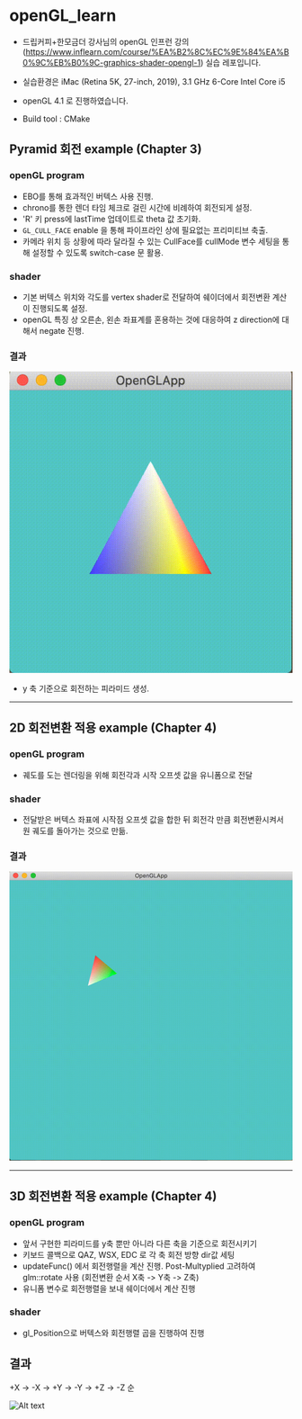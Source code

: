 # openGL_learn
- 드립커피+한모금더 강사님의 openGL 인프런 강의(https://www.inflearn.com/course/%EA%B2%8C%EC%9E%84%EA%B0%9C%EB%B0%9C-graphics-shader-opengl-1) 실습 레포입니다.

- 실습환경은 iMac (Retina 5K, 27-inch, 2019), 3.1 GHz 6-Core Intel Core i5
- openGL 4.1 로 진행하였습니다.
- Build tool : CMake

## Pyramid 회전 example (Chapter 3)
### openGL program
- EBO를 통해 효과적인 버텍스 사용 진행.
- chrono를 통한 렌더 타임 체크로 걸린 시간에 비례하여 회전되게 설정.
- 'R' 키 press에 lastTime 업데이트로 theta 값 초기화.
- `GL_CULL_FACE` enable 을 통해 파이프라인 상에 필요없는 프리미티브 축출.
- 카메라 위치 등 상황에 따라 달라질 수 있는 CullFace를 cullMode 변수 세팅을 통해 설정할 수 있도록 switch-case 문 활용.

### shader
- 기본 버텍스 위치와 각도를 vertex shader로 전달하여 쉐이더에서 회전변환 계산이 진행되도록 설정.
- openGL 특징 상 오른손, 왼손 좌표계를 혼용하는 것에 대응하여 z direction에 대해서 negate 진행.

### 결과
![Alt text](./readmeData/Screen-Recording-2024-12-04-at-1.19.38-PM.gif)

- y 축 기준으로 회전하는 피라미드 생성.


---

## 2D 회전변환 적용 example (Chapter 4)
### openGL program
- 궤도를 도는 렌더링을 위해 회전각과 시작 오프셋 값을 유니폼으로 전달

### shader
- 전달받은 버텍스 좌표에 시작점 오프셋 값을 합한 뒤 회전각 만큼 회전변환시켜서 원 궤도를 돌아가는 것으로 만듦.

### 결과

![Alt text](./readmeData/Screen-Recording-2024-12-04-at-1.54.03-PM.gif)

---

## 3D 회전변환 적용 example (Chapter 4)
### openGL program
- 앞서 구현한 피라미드를 y축 뿐만 아니라 다른 축을 기준으로 회전시키기
- 키보드 콜백으로 QAZ, WSX, EDC 로 각 축 회전 방향 dir값 세팅
- updateFunc() 에서 회전행렬을 계산 진행. Post-Multyplied 고려하여 glm::rotate 사용 (회전변환 순서 X축 -> Y축 -> Z축)
- 유니폼 변수로 회전행렬을 보내 쉐이더에서 계산 진행

### shader
- gl_Position으로 버텍스와 회전행렬 곱을 진행하여 진행

## 결과
+X -> -X -> +Y -> -Y -> +Z -> -Z 순

![Alt text](./readmeData/Screen-Recording-2024-12-04-at-3.16.22-PM.gif)

